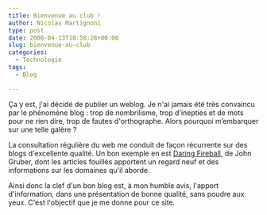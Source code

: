 ```yaml
---
title: Bienvenue au club !
author: Nicolas Martignoni
type: post
date: 2006-04-13T18:58:28+00:00
slug: bienvenue-au-club
categories:
  - Technologie
tags:
  - Blog

---
```

Ça y est, j'ai décidé de publier un weblog. Je n'ai jamais été très convaincu par le phénomène blog : trop de nombrilisme, trop d'inepties et de mots pour ne rien dire, trop de fautes d'orthographe. Alors pourquoi m&#8217;embarquer sur une telle galère ?

La consultation régulière du web me conduit de façon récurrente sur des blogs d'excellente qualité. Un bon exemple en est <a href="http://daringfireball.net/" target="_blank">Daring Fireball</a>, de John Gruber, dont les articles fouillés apportent un regard neuf et des informations sur les domaines qu'il aborde.

Ainsi donc la clef d'un bon blog est, à mon humble avis, l'apport d'information, dans une présentation de bonne qualité, sans poudre aux yeux. C'est l'objectif que je me donne pour ce site.